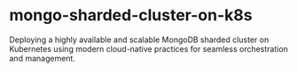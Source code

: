 # mongo-sharded-cluster-on-k8s
Deploying a highly available and scalable MongoDB sharded cluster on Kubernetes using modern cloud-native practices for seamless orchestration and management.
